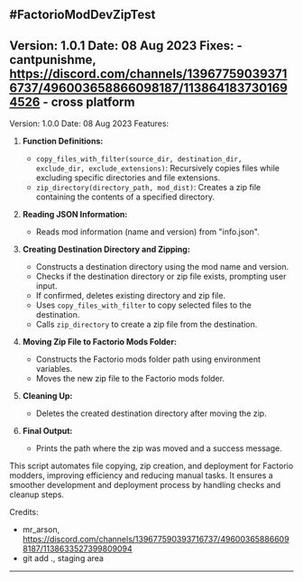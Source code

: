 #FactorioModDevZipTest
---------------------------------------------------------------------------------------------------
Version: 1.0.1
Date: 08 Aug 2023
  Fixes:
    - cantpunishme, https://discord.com/channels/139677590393716737/496003658866098187/1138641837301694526
    - cross platform
---------------------------------------------------------------------------------------------------
Version: 1.0.0
Date: 08 Aug 2023
  Features:
1. **Function Definitions:**
   - `copy_files_with_filter(source_dir, destination_dir, exclude_dir, exclude_extensions)`: Recursively copies files while excluding specific directories and file extensions.
   - `zip_directory(directory_path, mod_dist)`: Creates a zip file containing the contents of a specified directory.

2. **Reading JSON Information:**
   - Reads mod information (name and version) from "info.json".

3. **Creating Destination Directory and Zipping:**
   - Constructs a destination directory using the mod name and version.
   - Checks if the destination directory or zip file exists, prompting user input.
   - If confirmed, deletes existing directory and zip file.
   - Uses `copy_files_with_filter` to copy selected files to the destination.
   - Calls `zip_directory` to create a zip file from the destination.

4. **Moving Zip File to Factorio Mods Folder:**
   - Constructs the Factorio mods folder path using environment variables.
   - Moves the new zip file to the Factorio mods folder.

5. **Cleaning Up:**
   - Deletes the created destination directory after moving the zip.

6. **Final Output:**
   - Prints the path where the zip was moved and a success message.

This script automates file copying, zip creation, and deployment for Factorio modders, improving efficiency and reducing manual tasks. It ensures a smoother development and deployment process by handling checks and cleanup steps.

Credits:
  - mr_arson, https://discord.com/channels/139677590393716737/496003658866098187/1138633527399809094
  - git add ., staging area
---------------------------------------------------------------------------------------------------

